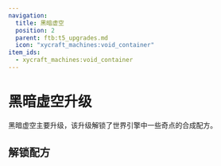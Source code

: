 ```yaml
---
navigation:
  title: 黑暗虚空
  position: 2
  parent: ftb:t5_upgrades.md
  icon: "xycraft_machines:void_container"
item_ids:
  - xycraft_machines:void_container
---
```

# 黑暗虚空升级

<ItemImage id="xycraft_machines:void_container" scale="3" />

<Color id="dark_purple">黑暗虚空</Color>主要升级，该升级解锁了<Color id="gold">世界引擎</Color>中一些<Color id="gold">奇点</Color>的合成配方。


## 解锁配方

<ItemGrid>
  <ItemIcon id="mekanism:ultimate_tier_installer" />
  <ItemIcon id="apotheosis:sigil_of_supremacy" />
  <ItemIcon id="projecte:collector_mk3" />
  <ItemIcon id="chicken_roost:c_neutron" />
  <ItemIcon id="avaritia:cosmic_meatballs" />
  <ItemIcon id="avaritia:compressor" />
</ItemGrid>
